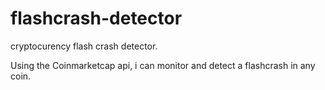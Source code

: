 # flashcrash-detector
cryptocurency flash crash detector.

Using the Coinmarketcap api, i can monitor and detect a flashcrash in any coin.
